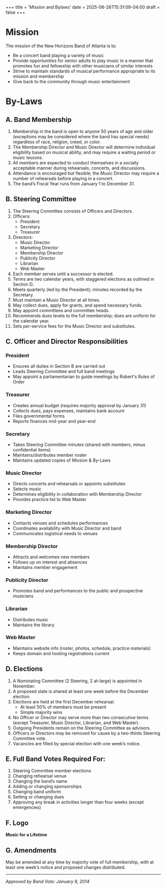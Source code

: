 +++
title = 'Mission and Bylaws'
date = 2025-06-26T15:31:09-04:00
draft = false
+++


# Mission

The mission of the New Horizons Band of Atlanta is to:

- Be a concert band playing a variety of music  
- Provide opportunities for senior adults to play music in a manner that promotes fun and fellowship with other musicians of similar interests  
- Strive to maintain standards of musical performance appropriate to its mission and membership  
- Give back to the community through music entertainment

# By-Laws

## A. Band Membership

1. Membership in the band is open to anyone 50 years of age and older (exceptions may be considered where the band has special needs) regardless of race, religion, creed, or color.  
2. The Membership Director and Music Director will determine individual eligibility based on musical ability, and may require a waiting period or music lessons.  
3. All members are expected to conduct themselves in a socially acceptable manner during rehearsals, concerts, and discussions.  
4. Attendance is encouraged but flexible; the Music Director may require a number of rehearsals before playing in a concert.  
5. The band’s Fiscal Year runs from January 1 to December 31.

## B. Steering Committee

1. The Steering Committee consists of Officers and Directors.  
2. Officers:  
   - President  
   - Secretary  
   - Treasurer  
3. Directors:  
   - Music Director  
   - Marketing Director  
   - Membership Director  
   - Publicity Director  
   - Librarian  
   - Web Master  
4. Each member serves until a successor is elected.  
5. Terms are two calendar years, with staggered elections as outlined in Section D.  
6. Meets quarterly (led by the President); minutes recorded by the Secretary.  
7. Must maintain a Music Director at all times.  
8. May collect dues, apply for grants, and spend necessary funds.  
9. May appoint committees and committee heads.  
10. Recommends dues levels to the full membership; dues are uniform for the calendar year.  
11. Sets per-service fees for the Music Director and substitutes.

## C. Officer and Director Responsibilities

### President

- Ensures all duties in Section B are carried out  
- Leads Steering Committee and full band meetings  
- May appoint a parliamentarian to guide meetings by Robert's Rules of Order

### Treasurer

- Creates annual budget (requires majority approval by January 31)  
- Collects dues, pays expenses, maintains bank account  
- Files governmental forms  
- Reports finances mid-year and year-end

### Secretary

- Takes Steering Committee minutes (shared with members, minus confidential items)  
- Maintains/distributes member roster  
- Maintains updated copies of Mission & By-Laws

### Music Director

- Directs concerts and rehearsals or appoints substitutes  
- Selects music  
- Determines eligibility in collaboration with Membership Director  
- Provides practice list to Web Master

### Marketing Director

- Contacts venues and schedules performances  
- Coordinates availability with Music Director and band  
- Communicates logistical needs to venues

### Membership Director

- Attracts and welcomes new members  
- Follows up on interest and absences  
- Maintains member engagement

### Publicity Director

- Promotes band and performances to the public and prospective musicians

### Librarian

- Distributes music  
- Maintains the library

### Web Master

- Maintains website info (roster, photos, schedule, practice materials)  
- Keeps domain and hosting registrations current

## D. Elections

1. A Nominating Committee (2 Steering, 2 at-large) is appointed in November.  
2. A proposed slate is shared at least one week before the December election.  
3. Elections are held at the first December rehearsal.  
   - At least 50% of members must be present  
   - Simple majority wins  
4. No Officer or Director may serve more than two consecutive terms (except Treasurer, Music Director, Librarian, and Web Master).  
5. Outgoing Presidents remain on the Steering Committee as advisors.  
6. Officers or Directors may be removed for cause by a two-thirds Steering Committee vote.  
7. Vacancies are filled by special election with one week’s notice.

## E. Full Band Votes Required For:

1. Steering Committee member elections  
2. Changing rehearsal venue  
3. Changing the band’s name  
4. Adding or changing sponsorships  
5. Changing band uniform  
6. Setting or changing dues  
7. Approving any break in activities longer than four weeks (except emergencies)

## F. Logo

**Music for a Lifetime**

## G. Amendments

May be amended at any time by majority vote of full membership, with at least one week’s notice and proposed changes distributed.

---

*Approved by Band Vote: January 8, 2014*
